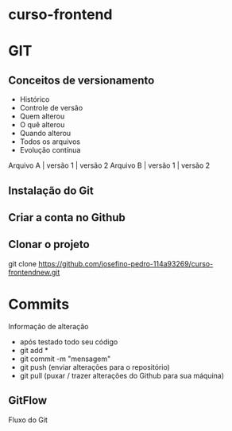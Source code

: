 # curso-frontend

# GIT
## Conceitos de versionamento
- Histórico
- Controle de versão
- Quem alterou
- O quê alterou
- Quando alterou
- Todos os arquivos
- Evolução contínua


Arquivo A | versão 1 | versão 2 
Arquivo B | versão 1 | versão 2

## Instalação do Git

## Criar a conta no Github

## Clonar o projeto 
git clone https://github.com/josefino-pedro-114a93269/curso-frontendnew.git

# Commits
Informação de alteração
- após testado todo seu código
- git add *
- git commit -m "mensagem"
- git push (enviar alterações para o repositório)
- git pull (puxar / trazer alterações do Github para sua máquina)


## GitFlow
Fluxo do Git